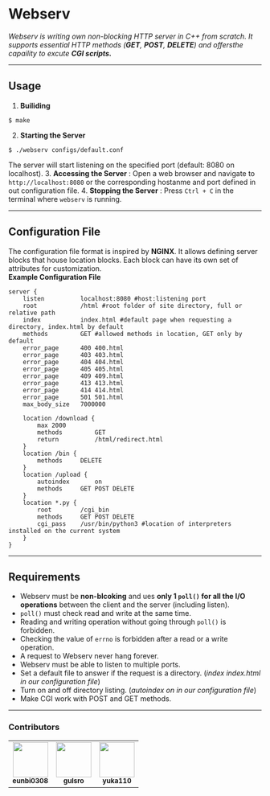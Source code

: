# Webserv

*Webserv is writing own non-blocking HTTP server in C++ from scratch. It supports essential HTTP methods (**GET**, **POST**, **DELETE**) and offersthe capaility to excute **CGI scripts.***

---
## Usage
1. **Builiding**
```
$ make
```
2. **Starting the Server**
```
$ ./webserv configs/default.conf
```
The server will start listening on the specified port (default: 8080 on localhost).
3. **Accessing the Server** : Open a web browser and navigate to `http://localhost:8080` or the corresponding hostanme and port defined in out configuration file.
4. **Stopping the Server** : Press `Ctrl + C` in the terminal where `webserv` is running.

---
## Configuration File
The configuration file format is inspired by **NGINX**. It allows defining server blocks that house location blocks. Each block can have its own set of attributes for customization. \
**Example Configuration File**
```
server {
	listen			localhost:8080 #host:listening port
	root			/html #root folder of site directory, full or relative path
	index			index.html #default page when requesting a directory, index.html by default
	methods			GET #allowed methods in location, GET only by default
	error_page		400 400.html
	error_page		403 403.html
	error_page		404 404.html
    error_page		405 405.html
	error_page		409 409.html
	error_page		413 413.html
	error_page		414 414.html
    error_page		501 501.html
	max_body_size	7000000

	location /download {
		max	2000
		methods			GET
		return			/html/redirect.html
	}
	location /bin {
		methods		DELETE
	}
	location /upload {
		autoindex		on
		methods		GET POST DELETE
	}
	location *.py {
		root		/cgi_bin
		methods		GET POST DELETE
		cgi_pass	/usr/bin/python3 #location of interpreters installed on the current system
	}
}
```
---
## Requirements
- Webserv must be **non-blcoking** and ues **only 1 `poll()` for all the I/O operations** between the client and the server (including listen).
- `poll()` must check read and write at the same time.
- Reading and writing operation without going through `poll()` is forbidden.
- Checking the value of `errno` is forbidden after a read or a write operation.
- A request to Webserv never hang forever.
- Webserv must be able to listen to multiple ports.
- Set a default file to answer if the request is a directory. (*index index.html in our configuration file*)
- Turn on and off directory listing. (*autoindex  on in our configuration file*)
- Make CGI work with POST and GET methods.
---
### **Contributors**
<table>
   <td align="center"><a href="https://github.com/eunbi0308"><img src="https://avatars.githubusercontent.com/u/80834766?v=4" width="70px;" alt=""/><br /><sub><b>eunbi0308</b></sub></a><br /><a
  <tr>
    <td align="center"><a href="https://github.com/gulsro"><img src="https://avatars.githubusercontent.com/u/115263972?v=4" width="70px;" alt=""/><br /><sub><b>gulsro</b></sub></a><br /><a
  </tr>
    <td align="center"><a href="https://github.com/yuka110"><img src="https://avatars.githubusercontent.com/u/106901790?v=4" width="70px;" alt=""/><br /><sub><b>yuka110</b></sub></a><br /><a
 <table>
